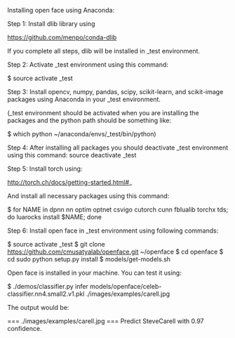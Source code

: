 Installing open face using Anaconda:

Step 1: Install dlib library using

https://github.com/menpo/conda-dlib

If you complete all steps, dlib will be installed in _test environment.

Step 2: Activate _test environment using this command:

$ source activate _test

Step 3: Install opencv, numpy, pandas, scipy, scikit-learn, and scikit-image packages using Anaconda in your _test environment.

(_test environment should be activated when you are installing the packages and the python path should be something like:

$ which python ~/anaconda/envs/_test/bin/python)

Step 4: After installing all packages you should deactivate _test environment using this command: 
source deactivate _test

Step 5: Install torch using:

http://torch.ch/docs/getting-started.html#_

And install all necessary packages using this command:

$ for NAME in dpnn nn optim optnet csvigo cutorch cunn fblualib torchx tds; do luarocks install $NAME; done

Step 6: Install open face in _test environment using following commands:

$ source activate _test $ git clone https://github.com/cmusatyalab/openface.git ~/openface $ cd openface $ cd sudo python setup.py install $ models/get-models.sh

Open face is installed in your machine. You can test it using:

$ ./demos/classifier.py infer models/openface/celeb-classifier.nn4.small2.v1.pkl ./images/examples/carell.jpg

The output would be:

=== ./images/examples/carell.jpg === Predict SteveCarell with 0.97 confidence.
